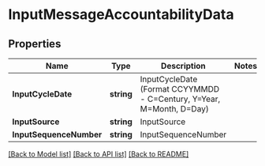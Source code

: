 # InputMessageAccountabilityData

## Properties

Name | Type | Description | Notes
------------ | ------------- | ------------- | -------------
**InputCycleDate** | **string** | InputCycleDate (Format CCYYMMDD - C&#x3D;Century, Y&#x3D;Year, M&#x3D;Month, D&#x3D;Day)  | 
**InputSource** | **string** | InputSource | 
**InputSequenceNumber** | **string** | InputSequenceNumber | 

[[Back to Model list]](../README.md#documentation-for-models) [[Back to API list]](../README.md#documentation-for-api-endpoints) [[Back to README]](../README.md)


